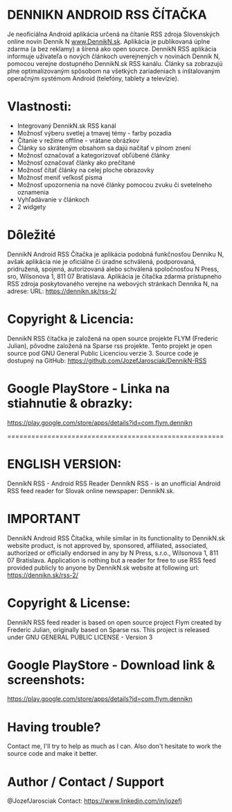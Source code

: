 # DENNIKN ANDROID RSS ČÍTAČKA
Je neoficiálna Android aplikácia určená na čítanie RSS zdroja Slovenských online novín Denník N www.DennikN.sk. 
Aplikácia je publikovaná úplne zdarma (a bez reklamy) a šírená ako open source. 
DennikN RSS aplikácia informuje uživateľa o nových článkoch uverejnených v novinách Denník N, pomocou verejne dostupného DennikN.sk RSS kanálu. Články sa zobrazujú plne optimalizovaným spôsobom na všetkých zariadeniach s inštalovaným operačným systémom Android (telefóny, tablety a televízie).

# Vlastnosti:
- Integrovaný DennikN.sk RSS kanál
- Možnosť výberu svetlej a tmavej témy - farby pozadia
- Čítanie v režime offline - vrátane obrázkov
- Články so skráteným obsahom sa dajú načítať v plnom znení 
- Možnosť označovať a kategorizovať obľúbené články 
- Možnosť označovať články ako prečítané
- Možnosť čítať články na celej ploche obrazovky
- Možnosť meniť veľkosť písma
- Možnosť upozornenia na nové články pomocou zvuku či svetelneho oznamenia
- Vyhľadávanie v článkoch
- 2 widgety

# Dôležité
DennikN Android RSS Čítačka je aplikácia podobná funkčnosťou Denniku N, avšak aplikácia nie je oficiálne či úradne schválená, podporovaná, pridružená, spojená, autorizovaná alebo schválená spoločnosťou N Press, sro, Wilsonova 1, 811 07 Bratislava. Aplikácia je čítačka zdarma pristupneho RSS zdroja poskytovaného verejne na webových stránkach Denníka N,  na adrese: URL: https://dennikn.sk/rss-2/

# Copyright & Licencia:
DennikN RSS čítačka je založená na open source projekte FLYM (Frederic Julian), pôvodne založená na Sparse rss projekte.
Tento projekt je open source pod GNU General Public Licenciou verzie 3.
Source code je dostupný na GitHub: https://github.com/JozefJarosciak/DennikN-RSS

# Google PlayStore - Linka na stiahnutie & obrazky:
https://play.google.com/store/apps/details?id=com.flym.dennikn



======================================================



# ENGLISH VERSION:

DenníkN RSS - Android RSS Reader
DenníkN RSS - is an unofficial Android RSS feed reader for Slovak online newspaper: DennikN.sk.

# IMPORTANT
DennikN Android RSS Čítačka, while similar in its functionality to DennikN.sk website product, is not approved by, sponsored, affiliated, associated, authorized or officially endorsed in any by N Press, s.r.o., Wilsonova 1, 811 07 Bratislava. Application is nothing but a reader for free to use RSS feed provided publicly to anyone by DennikN.sk website at following url: https://dennikn.sk/rss-2/

# Copyright & License:
DennikN RSS feed reader is based on open source project Flym created by Frederic Julian, originally based on Sparse rss.
This project is released under GNU GENERAL PUBLIC LICENSE - Version 3

# Google PlayStore - Download link & screenshots:
https://play.google.com/store/apps/details?id=com.flym.dennikn


# Having trouble? 
Contact me, I'll try to help as much as I can.
Also don't hesitate to work the source code and make it better.

# Author / Contact / Support
@JozefJarosciak
Contact: https://www.linkedin.com/in/jozefj
